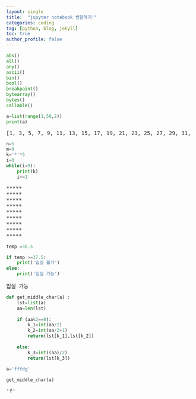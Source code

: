 ```yaml
---
layout: single
title:  "jupyter notebook 변환하기!"
categories: coding
tag: [python, blog, jekyll]
toc: true
author_profile: false
---
```


<head>
  <style>
    table.dataframe {
      white-space: normal;
      width: 100%;
      height: 240px;
      display: block;
      overflow: auto;
      font-family: Arial, sans-serif;
      font-size: 0.9rem;
      line-height: 20px;
      text-align: center;
      border: 0px !important;
    }

    table.dataframe th {
      text-align: center;
      font-weight: bold;
      padding: 8px;
    }

    table.dataframe td {
      text-align: center;
      padding: 8px;
    }

    table.dataframe tr:hover {
      background: #b8d1f3; 
    }

    .output_prompt {
      overflow: auto;
      font-size: 0.9rem;
      line-height: 1.45;
      border-radius: 0.3rem;
      -webkit-overflow-scrolling: touch;
      padding: 0.8rem;
      margin-top: 0;
      margin-bottom: 15px;
      font: 1rem Consolas, "Liberation Mono", Menlo, Courier, monospace;
      color: $code-text-color;
      border: solid 1px $border-color;
      border-radius: 0.3rem;
      word-break: normal;
      white-space: pre;
    }

  .dataframe tbody tr th:only-of-type {
      vertical-align: middle;
  }

  .dataframe tbody tr th {
      vertical-align: top;
  }

  .dataframe thead th {
      text-align: center !important;
      padding: 8px;
  }

  .page__content p {
      margin: 0 0 0px !important;
  }

  .page__content p > strong {
    font-size: 0.8rem !important;
  }

  </style>
</head>



```python
abs()
all()
any()
ascii()
bin()
bool()
breakpoint()
bytearray()
bytes()
callable()
```




```python
a=list(range(1,50,2))
print(a)
```

<pre>
[1, 3, 5, 7, 9, 11, 13, 15, 17, 19, 21, 23, 25, 27, 29, 31, 33, 35, 37, 39, 41, 43, 45, 47, 49]
</pre>

```python
n=5
m=9
k='*'*5
i=0
while(i<9):
    print(k)
    i+=1
```

<pre>
*****
*****
*****
*****
*****
*****
*****
*****
*****
</pre>

```python
temp =36.5 

if temp >=37.5:
    print('입실 불가')
else:
    print('입실 가능')
```

<pre>
입실 가능
</pre>

```python
def get_middle_char(a) :
    lst=list(a)
    aa=len(lst)
    
    if (aa%2==0):
        k_1=int(aa/2)
        k_2=int(aa/2+1)
        return(lst[k_1],lst[k_2])
        
    else:
        k_3=int((aa)/2)
        return(lst[k_3])
                
a='fffdg'

get_middle_char(a)
```

<pre>
'f'
</pre>

```python
```
